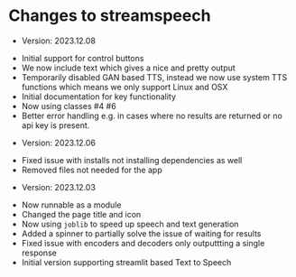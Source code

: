 # Changes to streamspeech
* Version: 2023.12.08
- Initial support for control buttons
- We now include text which gives a nice and pretty output
- Temporarily disabled GAN based TTS, instead we now use system TTS functions which means we only support Linux and OSX 
- Initial documentation for key functionality 
- Now using classes #4 #6 
- Better error handling e.g. in cases where no results are returned or no api key is present.  
* Version: 2023.12.06
- Fixed issue with installs not installing dependencies as well
- Removed files not needed for the app 
* Version: 2023.12.03
- Now runnable as a module 
- Changed the page title and icon 
- Now using `joblib` to speed up speech and text generation 
- Added a spinner to partially solve the issue of waiting for results 
- Fixed issue with encoders and decoders only outputtting a single response 
- Initial version supporting streamlit based Text to Speech 